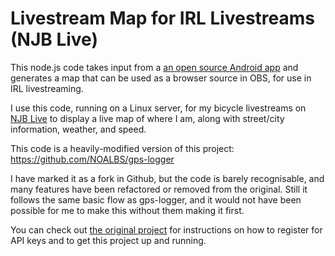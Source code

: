 # Livestream Map for IRL Livestreams (NJB Live)

This node.js code takes input from a [an open source Android app](https://github.com/mendhak/gpslogger) and generates a map that can be used as a browser source in OBS, for use in IRL livestreaming.

I use this code, running on a Linux server, for my bicycle livestreams on [NJB Live](https://youtube.com/@njblive) to display a live map of where I am, along with street/city information, weather, and speed.

This code is a heavily-modified version of this project:
https://github.com/NOALBS/gps-logger

I have marked it as a fork in Github, but the code is barely recognisable, and many features have been refactored or removed from the original. Still it follows the same basic flow as gps-logger, and it would not have been possible for me to make this without them making it first.

You can check out [the original project](https://github.com/NOALBS/gps-logger) for instructions on how to register for API keys and to get this project up and running.